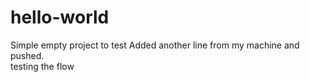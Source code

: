# hello-world
Simple empty project to test
Added another line from my machine and pushed.<br>
testing the flow